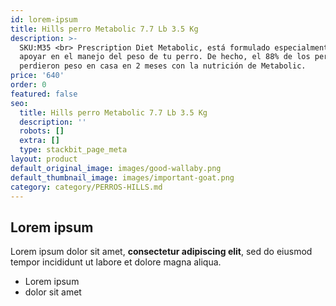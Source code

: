 ```yaml
---
id: lorem-ipsum
title: Hills perro Metabolic 7.7 Lb 3.5 Kg
description: >-
  SKU:M35 <br> Prescription Diet Metabolic, está formulado especialmente para
  apoyar en el manejo del peso de tu perro. De hecho, el 88% de los perros
  perdieron peso en casa en 2 meses con la nutrición de Metabolic.
price: '640'
order: 0
featured: false
seo:
  title: Hills perro Metabolic 7.7 Lb 3.5 Kg
  description: ''
  robots: []
  extra: []
  type: stackbit_page_meta
layout: product
default_original_image: images/good-wallaby.png
default_thumbnail_image: images/important-goat.png
category: category/PERROS-HILLS.md
---
```

## Lorem ipsum

Lorem ipsum dolor sit amet, **consectetur adipiscing elit**, sed do eiusmod tempor incididunt ut labore et dolore magna aliqua.

- Lorem ipsum
- dolor sit amet